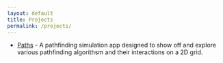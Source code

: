 ```yaml
---
layout: default
title: Projects
permalink: /projects/
---
```


* [Paths](https://github.com/Xevion/Paths) - A pathfinding simulation app designed to show off and explore various pathfinding algorithsm and their interactions on a 2D grid.